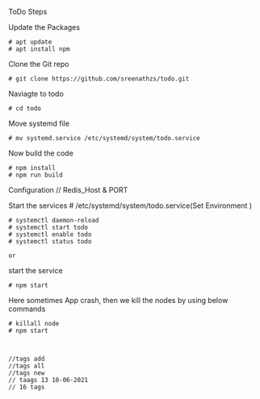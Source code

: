 ToDo Steps

Update the Packages

    # apt update
    # apt install npm
Clone the Git repo

    # git clone https://github.com/sreenathzs/todo.git

Naviagte to todo

    # cd todo

Move systemd file

    # mv systemd.service /etc/systemd/system/todo.service

Now build the code

    # npm install 
    # npm run build 

Configuration // Redis_Host & PORT

Start the services 
    # /etc/systemd/system/todo.service(Set Environment )

    # systemctl daemon-reload
    # systemctl start todo 
    # systemctl enable todo 
    # systemctl status todo 

    or

start the service

    # npm start 
    
Here sometimes App crash, then we kill the nodes by using below commands

    # killall node
    # npm start



    //tags add
    //tags all
    //tags new
    // taags 13 10-06-2021 
    // 16 tags